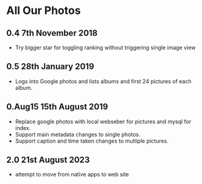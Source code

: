 # All Our Photos

## 0.4 7th November 2018
- Try bigger star for toggling ranking without triggering single image view

## 0.5 28th January 2019
- Logs into Google photos and lists albums and first 24 pictures of each album.

## 0.Aug15    15th August 2019
- Replace google photos with local webseber for pictures and mysql for index.
- Support main metadata changes to single photos.
- Support caption and time taken changes to multiple pictures.

## 2.0 21st August 2023
- attempt to move from native apps to web site

